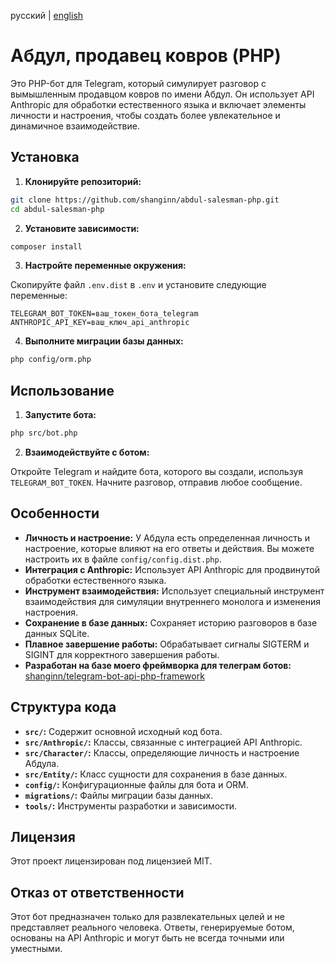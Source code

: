 русский | [english](README.en.md)

# Абдул, продавец ковров (PHP)

Это PHP-бот для Telegram, который симулирует разговор с вымышленным продавцом ковров по имени Абдул. Он использует API Anthropic для обработки естественного языка и включает элементы личности и настроения, чтобы создать более увлекательное и динамичное взаимодействие.

## Установка

1. **Клонируйте репозиторий:**

```bash
git clone https://github.com/shanginn/abdul-salesman-php.git
cd abdul-salesman-php
```

2. **Установите зависимости:**

```bash
composer install
```

3. **Настройте переменные окружения:**

Скопируйте файл `.env.dist` в `.env` и установите следующие переменные:

```dotenv
TELEGRAM_BOT_TOKEN=ваш_токен_бота_telegram
ANTHROPIC_API_KEY=ваш_ключ_api_anthropic
```

4. **Выполните миграции базы данных:**

```bash
php config/orm.php
```

## Использование

1. **Запустите бота:**

```bash
php src/bot.php
```

2. **Взаимодействуйте с ботом:**

Откройте Telegram и найдите бота, которого вы создали, используя `TELEGRAM_BOT_TOKEN`. Начните разговор, отправив любое сообщение.

## Особенности

* **Личность и настроение:** У Абдула есть определенная личность и настроение, которые влияют на его ответы и действия. Вы можете настроить их в файле `config/config.dist.php`.
* **Интеграция с Anthropic:** Использует API Anthropic для продвинутой обработки естественного языка.
* **Инструмент взаимодействия:** Использует специальный инструмент взаимодействия для симуляции внутреннего монолога и изменения настроения.
* **Сохранение в базе данных:** Сохраняет историю разговоров в базе данных SQLite.
* **Плавное завершение работы:** Обрабатывает сигналы SIGTERM и SIGINT для корректного завершения работы.
* **Разработан на базе моего фреймворка для телеграм ботов:** [shanginn/telegram-bot-api-php-framework](https://github.com/shanginn/telegram-bot-api-php-framework)

## Структура кода

* **`src/`:** Содержит основной исходный код бота.
* **`src/Anthropic/`:** Классы, связанные с интеграцией API Anthropic.
* **`src/Character/`:** Классы, определяющие личность и настроение Абдула.
* **`src/Entity/`:** Класс сущности для сохранения в базе данных.
* **`config/`:** Конфигурационные файлы для бота и ORM.
* **`migrations/`:** Файлы миграции базы данных.
* **`tools/`:** Инструменты разработки и зависимости.

## Лицензия

Этот проект лицензирован под лицензией MIT.

## Отказ от ответственности

Этот бот предназначен только для развлекательных целей и не представляет реального человека.
Ответы, генерируемые ботом, основаны на API Anthropic и могут быть не всегда точными или уместными.
